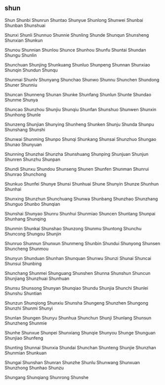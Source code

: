 shun
---

Shun Shunbi Shunrun Shuntao Shunyue Shunlong Shunwei Shunbai Shunban Shunshuai

Shunxi Shunli Shunnuo Shunnie Shunling Shunde Shunqun Shunsheng Shunxian Shunkun

Shunou Shunnian Shunlou Shunce Shunhou Shunfu Shuntai Shundan Shungu Shunlin

Shunchuan Shunjing Shunkuang Shunluo Shunpeng Shunnan Shunxiao Shunqin Shundun Shunqu

Shunmai Shunlv Shunyang Shunchao Shunwo Shunnu Shunchen Shundong Shuner Shunniu

Shuncan Shunneng Shunan Shunke Shunfang Shunlun Shunte Shundao Shunme Shunya

Shuncao Shunzhou Shunjiu Shunqiu Shunfan Shunshuo Shunwen Shunxin Shunhong Shunle

Shunzeng Shunjian Shunying Shunheng Shunken Shunju Shunda Shunpu Shunshang Shunshi

Shunwai Shunming Shunpo Shunqi Shunkang Shunsai Shunzhuo Shungao Shunao Shunyuan

Shunning Shunzhai Shunzha Shunshuang Shunping Shunjuan Shunjun Shunren Shunzhu Shunpan

Shundi Shunxu Shundou Shunseng Shunen Shunfen Shunman Shunrui Shunrao Shunchong

Shunkuo Shunfei Shunye Shunsi Shunhuai Shune Shunyin Shunze Shunhun Shunhai

Shunxing Shunzhun Shunchuang Shunwa Shunbang Shunzhao Shunzhang Shunguo Shunbo   Shunqian

Shunshai Shunyao Shunru Shunhui Shunmiao Shuncen Shuntang Shunpai Shunhang Shunqing

Shunmin Shunkai Shunshao Shunzong Shunmu Shuntong Shunchu Shuncong Shungou Shunjin

Shunruo Shunnun Shunxun Shunmeng Shunbin Shundui Shunyong Shunsen Shuncheng Shunmou

Shunyun Shunduan Shunhan Shunquan Shunwu Shunzi Shunai Shuncai Shunsui Shunbing

Shunchang Shunmei Shunguang Shunshen Shunna Shunshun Shuncun Shunjiang Shunzhuai Shunhuan

Shunsu Shunsong Shunyan Shunqiao Shundu Shunjia Shunchi Shunlei Shunshu Shuntian

Shunzun Shunqiong Shunxiu Shunsha Shungeng Shunzhen Shungong Shunzhi Shunmi Shunyi

Shunlan Shungen Shunyu Shunhua Shunchun Shunji Shunlang Shunsun Shunzheng Shunmie

Shunhe Shunxue Shunpei Shunxiang Shunqie Shunyou Shunge Shunguan Shunjiao Shunfeng

Shunting Shunnai Shunxia Shundai Shunchan Shunteng Shunjie Shunzhan Shunmian Shunkuan

Shungai Shunshan Shunran Shunzhe Shunlu Shunwang Shunxuan Shunzhong Shunhao Shunzu

Shungang Shunqiang Shunrong Shunshe 